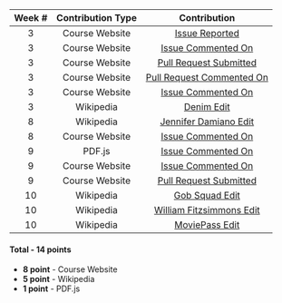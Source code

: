 | **Week #** | **Contribution Type** | **Contribution** |
|:----------:|:-----------------:|:---------------------:|
|     3      |  Course Website   |[Issue Reported](https://github.com/joannakl/cs480_s18/issues/5)|
|     3      |  Course Website   |[Issue Commented On](https://github.com/joannakl/cs480_s18/issues/8)|
|     3      |  Course Website   |[Pull Request Submitted](https://github.com/joannakl/cs480_s18/pull/54)|
|     3      |  Course Website   |[Pull Request Commented On](https://github.com/joannakl/cs480_s18/pull/53)|
|     3      |  Course Website   |[Issue Commented On](https://github.com/joannakl/cs480_s18/issues/15)|
|     3      |     Wikipedia     | [Denim Edit](https://en.wikipedia.org/w/index.php?title=Denim&diff=prev&oldid=825171031)|
|     8      |     Wikipedia     | [Jennifer Damiano Edit](https://en.wikipedia.org/w/index.php?title=Jennifer_Damiano&diff=prev&oldid=830101605)|
|     8      |  Course Website   |[Issue Commented On](https://github.com/joannakl/cs480_s18/issues/94)|
|     9      |       PDF.js      |[Issue Commented On](https://github.com/mozilla/pdf.js/issues/9570)|
|     9      |  Course Website   |[Issue Commented On](https://github.com/joannakl/cs480_s18/issues/97)|
|     9      |  Course Website   |[Pull Request Submitted](https://github.com/joannakl/cs480_s18/pull/94)| 
|     10     |     Wikipedia     |[Gob Squad Edit](https://en.wikipedia.org/w/index.php?title=Gob_Squad&diff=prev&oldid=834312727)| 
|     10     |     Wikipedia     |[William Fitzsimmons Edit](https://en.wikipedia.org/w/index.php?title=William_Fitzsimmons_(musician)&diff=prev&oldid=834325360)| 
|     10     |     Wikipedia     |[MoviePass Edit](https://en.wikipedia.org/w/index.php?title=MoviePass&diff=prev&oldid=834421512)|

#### Total - 14 points
- **8 point** - Course Website
- **5 point** - Wikipedia
- **1 point** - PDF.js
